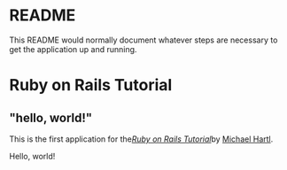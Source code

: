 # README

This README would normally document whatever steps are necessary to get the
application up and running.

# Ruby on Rails Tutorial

## "hello, world!"
This is the first application for the[*Ruby on Rails Tutorial*](http://www.railstutorial.org/)by [Michael Hartl](http://www.michaelhartl.com/). 

Hello, world!
